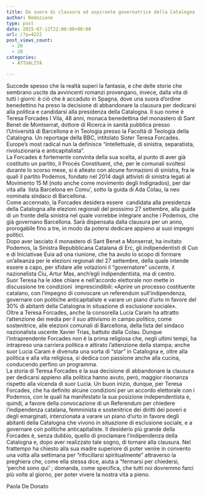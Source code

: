 ```yaml
---
title: Da suora di clausura ad aspirante governatrice della Catalogna
author: Redazione
type: post
date: 2015-07-12T22:00:00+00:00
url: /?p=4222
post_views_count:
  - 20
  - 20
categories:
  - ATTUALITÀ

---
```

Succede spesso che la realt&agrave; superi la fantasia, e che delle storie che sembrano uscite da avvincenti romanzi provengano, invece, dalla vita di tutti i giorni: &egrave; ci&ograve; che &egrave; accaduto in Spagna, dove una suora d&rsquo;ordine benedettino ha preso la decisione di abbandonare la clausura per dedicarsi alla politica e candidarsi alla presidenza della Catalogna. Il suo nome &egrave; Teresa Forcades I Vila, 48 anni, monaca benedettina del monastero di Sant Benet de Montserrat, dottore di Ricerca in sanit&agrave; pubblica presso l&rsquo;Universit&agrave; di Barcellona e in Teologia presso la Facolt&agrave; di Teologia della Catalogna. Un reportage della BBC, intitolato Sister Teresa Forcades. Europe&rsquo;s most radical nun la definisce &ldquo;intellettuale, di sinistra, separatista, rivoluzionaria e anticapitalista&rdquo;.  
La Forcades &egrave; fortemente convinta della sua scelta, al punto di aver gi&agrave; costituito un partito, il Proc&eacute;s Constituent, che, per le comunali svoltesi durante lo scorso mese, si &egrave; alleato con alcune formazioni di sinistra, fra le quali il partito Podemos, fondato nel 2014 dagli attivisti di sinistra legati al Movimento 15 M (noto anche come movimento degli Indignados), per dar vita alla&nbsp; lista Barcelona en Comu&rsquo;, sotto la guida di Ada Colau, la neo nominata sindaco di Barcellona.  
Come accennato, la Forcades desidera essere&nbsp; candidata alla presidenza della Catalogna alle elezioni regionali del prossimo 27 settembre, alla guida di un fronte della sinistra nel quale vorrebbe integrare anche i Podemos, che gi&agrave; governano Barcellona. Sar&agrave; dispensata dalla clausura per un anno, prorogabile fino a tre, in modo da potersi dedicare appieno ai suoi impegni politici.  
Dopo aver lasciato il monastero di Sant Benet a Monserrat, ha invitato Podemos, la Sinistra Repubblicana Catalana di Erc, gli indipendentisti di Cuo e di Iniciativae Euia ad una riunione, che ha avuto lo scopo di formare un&rsquo;alleanza per le elezioni regionali del 27 settembre, della quale intende essere a capo, per sfidare alle votazioni il &ldquo;governatore&rdquo; uscente, il nazionelista Ciu, Artur Mas, anch&rsquo;egli indipendentista, ma di centro.  
Suor Teresa ha le idee chiare e nell&#8217;accordo elettorale non mette in discussione tre condizioni&nbsp; imprescindibili: &laquo;Aprire un processo costituente catalano, con l&rsquo;impegno di convocare un referendum sull&rsquo;indipendenza, governare con politiche anticapitaliste e varare un piano d&rsquo;urto in favore del 30% di abitanti della Catalogna in situazione di esclusione sociale&raquo;.  
Oltre a Teresa Forcades, anche la consorella Lucia Caram ha attratto l&rsquo;attenzione dei media per il suo attivismo in campo politico, come sostenitrice, alle elezioni comunali di Barcellona, della lista del sindaco nazionalista uscente Xavier Trias, battuto dalla Colau. Dunque l&rsquo;intraprendente Forcades non &egrave; la prima religiosa che, negli ultimi tempi, ha intrapreso una carriera politica e attirato l&rsquo;attenzione della stampa; anche suor Lucia Caram &egrave; divenuta una sorta di &ldquo;star&rdquo; in Catalogna e, oltre alla politica e alla vita religiosa, si dedica con passione anche alla cucina, conducendo perfino un programma.  
La storia di Teresa Forcades e la sua decisione di abbandonare la clausura per dedicarsi appieno alla politica hanno avuto, per&ograve;, maggior risonanza rispetto alla vicenda di suor Lucia. Un buon inizio, dunque, per Teresa Forcades, che ha definito alcune condizioni per un accordo elettorale con i Podemos, con le quali ha manifestato la sua posizione independentista e, quindi, a favore della convocazione di un Referendum per chiedere l&rsquo;indipendenza catalana, femminista e sostenitrice dei diritti dei poveri e degli emarginati, intenzionata a varare un piano d&rsquo;urto in favore degli&nbsp; abitanti della Catalogna che vivono in situazione di esclusione sociale, e a governare con politiche anticapitaliste. Il desiderio pi&ugrave; grande della Forcades &egrave;, senza dubbio, quello di proclamare l&rsquo;indipendenza della Catalogna e, dopo aver realizzato tale sogno, di tornare alla clausura. Nel frattempo ha chiesto alla sua madre superiore di poter venire in convento una volta alla settimana per &ldquo;rifocillarsi spiritualmente&rdquo; attraverso la preghiera che, come ella stessa dice, aiuta a &ldquo;fermarsi per chiedersi, &lsquo;perch&eacute; sono qui&#8217; ; domanda, come specifica, che tutti noi dovremmo farci pi&ugrave; volte al giorno, per poter vivere la nostra vita a pieno. 

Paola De Donato